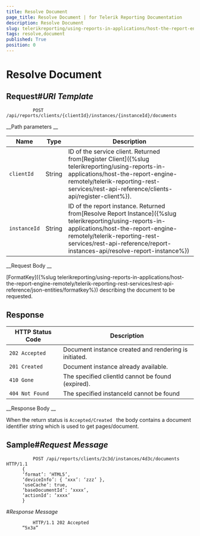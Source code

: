 ```yaml
---
title: Resolve Document
page_title: Resolve Document | for Telerik Reporting Documentation
description: Resolve Document
slug: telerikreporting/using-reports-in-applications/host-the-report-engine-remotely/telerik-reporting-rest-services/rest-api-reference/documents-api/resolve-document
tags: resolve,document
published: True
position: 0
---
```


# Resolve Document



## Request#_URI Template_

	          POST /api/reports/clients/{clientId}/instances/{instanceId}/documents
        




__Path parameters
__


| Name | Type | Description |
| ------ | ------ | ------ |
|`clientId`|String|ID of the service client. Returned from[Register Client]({%slug telerikreporting/using-reports-in-applications/host-the-report-engine-remotely/telerik-reporting-rest-services/rest-api-reference/clients-api/register-client%}).|
|`instanceId`|String|ID of the report instance. Returned from[Resolve Report Instance]({%slug telerikreporting/using-reports-in-applications/host-the-report-engine-remotely/telerik-reporting-rest-services/rest-api-reference/report-instances-api/resolve-report-instance%})|




__Request Body
__

[FormatKey]({%slug telerikreporting/using-reports-in-applications/host-the-report-engine-remotely/telerik-reporting-rest-services/rest-api-reference/json-entities/formatkey%})
 describing the document to be requested.
        


## Response


| HTTP Status Code | Description |
| ------ | ------ |
|`202 Accepted`|Document instance created and rendering is initiated.|
|`201 Created`|Document instance already available.|
|`410 Gone`|The specified clientId cannot be found (expired).|
|`404 Not Found`|The specified instanceId cannot be found|




__Response Body
__

When the return status is 
`Accepted/Created
` the body contains a document identifier string which is used to get pages/document.
        


## Sample#_Request Message_

	          POST /api/reports/clients/2c3d/instances/4d3c/documents HTTP/1.1
          {
          ‘format’: ‘HTML5’,
          ‘deviceInfo’: { ‘xxx’: ‘zzz’ },
          ‘useCache’: true,
          ‘baseDocumentId’: ‘xxxx’,
          ‘actionId’: ‘xxxx’
          }
        


#_Response Message_

	          HTTP/1.1 202 Accepted
          “5x3a”
        



